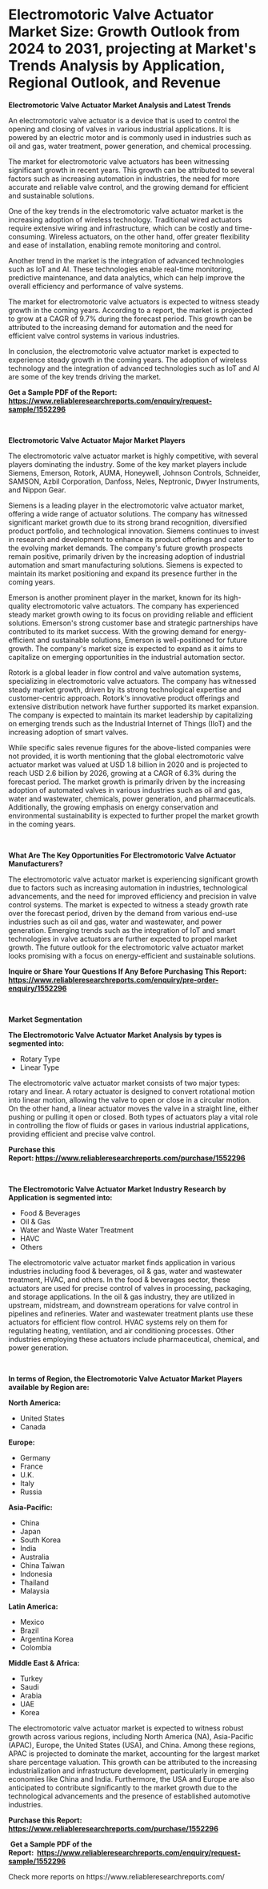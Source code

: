 <p><h1>Electromotoric Valve Actuator Market Size: Growth Outlook from 2024 to 2031, projecting at Market's Trends Analysis by Application, Regional Outlook, and Revenue</h1></p><p><strong>Electromotoric Valve Actuator Market Analysis and Latest Trends</strong></p>
<p><p>An electromotoric valve actuator is a device that is used to control the opening and closing of valves in various industrial applications. It is powered by an electric motor and is commonly used in industries such as oil and gas, water treatment, power generation, and chemical processing.</p><p>The market for electromotoric valve actuators has been witnessing significant growth in recent years. This growth can be attributed to several factors such as increasing automation in industries, the need for more accurate and reliable valve control, and the growing demand for efficient and sustainable solutions.</p><p>One of the key trends in the electromotoric valve actuator market is the increasing adoption of wireless technology. Traditional wired actuators require extensive wiring and infrastructure, which can be costly and time-consuming. Wireless actuators, on the other hand, offer greater flexibility and ease of installation, enabling remote monitoring and control.</p><p>Another trend in the market is the integration of advanced technologies such as IoT and AI. These technologies enable real-time monitoring, predictive maintenance, and data analytics, which can help improve the overall efficiency and performance of valve systems.</p><p>The market for electromotoric valve actuators is expected to witness steady growth in the coming years. According to a report, the market is projected to grow at a CAGR of 9.7% during the forecast period. This growth can be attributed to the increasing demand for automation and the need for efficient valve control systems in various industries.</p><p>In conclusion, the electromotoric valve actuator market is expected to experience steady growth in the coming years. The adoption of wireless technology and the integration of advanced technologies such as IoT and AI are some of the key trends driving the market.</p></p>
<p><strong>Get a Sample PDF of the Report:&nbsp; <a href="https://www.reliableresearchreports.com/enquiry/request-sample/1552296">https://www.reliableresearchreports.com/enquiry/request-sample/1552296</a></strong></p>
<p>&nbsp;</p>
<p><strong>Electromotoric Valve Actuator Major Market Players</strong></p>
<p><p>The electromotoric valve actuator market is highly competitive, with several players dominating the industry. Some of the key market players include Siemens, Emerson, Rotork, AUMA, Honeywell, Johnson Controls, Schneider, SAMSON, Azbil Corporation, Danfoss, Neles, Neptronic, Dwyer Instruments, and Nippon Gear.</p><p>Siemens is a leading player in the electromotoric valve actuator market, offering a wide range of actuator solutions. The company has witnessed significant market growth due to its strong brand recognition, diversified product portfolio, and technological innovation. Siemens continues to invest in research and development to enhance its product offerings and cater to the evolving market demands. The company's future growth prospects remain positive, primarily driven by the increasing adoption of industrial automation and smart manufacturing solutions. Siemens is expected to maintain its market positioning and expand its presence further in the coming years.</p><p>Emerson is another prominent player in the market, known for its high-quality electromotoric valve actuators. The company has experienced steady market growth owing to its focus on providing reliable and efficient solutions. Emerson's strong customer base and strategic partnerships have contributed to its market success. With the growing demand for energy-efficient and sustainable solutions, Emerson is well-positioned for future growth. The company's market size is expected to expand as it aims to capitalize on emerging opportunities in the industrial automation sector.</p><p>Rotork is a global leader in flow control and valve automation systems, specializing in electromotoric valve actuators. The company has witnessed steady market growth, driven by its strong technological expertise and customer-centric approach. Rotork's innovative product offerings and extensive distribution network have further supported its market expansion. The company is expected to maintain its market leadership by capitalizing on emerging trends such as the Industrial Internet of Things (IIoT) and the increasing adoption of smart valves.</p><p>While specific sales revenue figures for the above-listed companies were not provided, it is worth mentioning that the global electromotoric valve actuator market was valued at USD 1.8 billion in 2020 and is projected to reach USD 2.6 billion by 2026, growing at a CAGR of 6.3% during the forecast period. The market growth is primarily driven by the increasing adoption of automated valves in various industries such as oil and gas, water and wastewater, chemicals, power generation, and pharmaceuticals. Additionally, the growing emphasis on energy conservation and environmental sustainability is expected to further propel the market growth in the coming years.</p></p>
<p>&nbsp;</p>
<p><strong>What Are The Key Opportunities For Electromotoric Valve Actuator Manufacturers?</strong></p>
<p><p>The electromotoric valve actuator market is experiencing significant growth due to factors such as increasing automation in industries, technological advancements, and the need for improved efficiency and precision in valve control systems. The market is expected to witness a steady growth rate over the forecast period, driven by the demand from various end-use industries such as oil and gas, water and wastewater, and power generation. Emerging trends such as the integration of IoT and smart technologies in valve actuators are further expected to propel market growth. The future outlook for the electromotoric valve actuator market looks promising with a focus on energy-efficient and sustainable solutions.</p></p>
<p><strong>Inquire or Share Your Questions If Any Before Purchasing This Report: <a href="https://www.reliableresearchreports.com/enquiry/pre-order-enquiry/1552296">https://www.reliableresearchreports.com/enquiry/pre-order-enquiry/1552296</a></strong></p>
<p>&nbsp;</p>
<p><strong>Market Segmentation</strong></p>
<p><strong>The Electromotoric Valve Actuator Market Analysis by types is segmented into:</strong></p>
<p><ul><li>Rotary Type</li><li>Linear Type</li></ul></p>
<p><p>The electromotoric valve actuator market consists of two major types: rotary and linear. A rotary actuator is designed to convert rotational motion into linear motion, allowing the valve to open or close in a circular motion. On the other hand, a linear actuator moves the valve in a straight line, either pushing or pulling it open or closed. Both types of actuators play a vital role in controlling the flow of fluids or gases in various industrial applications, providing efficient and precise valve control.</p></p>
<p><strong>Purchase this Report:&nbsp;<a href="https://www.reliableresearchreports.com/purchase/1552296">https://www.reliableresearchreports.com/purchase/1552296</a></strong></p>
<p>&nbsp;</p>
<p><strong>The Electromotoric Valve Actuator Market Industry Research by Application is segmented into:</strong></p>
<p><ul><li>Food & Beverages</li><li>Oil & Gas</li><li>Water and Waste Water Treatment</li><li>HAVC</li><li>Others</li></ul></p>
<p><p>The electromotoric valve actuator market finds application in various industries including food & beverages, oil & gas, water and wastewater treatment, HVAC, and others. In the food & beverages sector, these actuators are used for precise control of valves in processing, packaging, and storage applications. In the oil & gas industry, they are utilized in upstream, midstream, and downstream operations for valve control in pipelines and refineries. Water and wastewater treatment plants use these actuators for efficient flow control. HVAC systems rely on them for regulating heating, ventilation, and air conditioning processes. Other industries employing these actuators include pharmaceutical, chemical, and power generation.</p></p>
<p>&nbsp;</p>
<p><strong>In terms of Region, the Electromotoric Valve Actuator Market Players available by Region are:</strong></p>
<p>
    <p> <strong> North America: </strong>
        <ul>
            <li>United States</li>
            <li>Canada</li>
        </ul>
        </p> 
    <p> <strong> Europe: </strong>
        <ul>
            <li>Germany</li>
            <li>France</li>
            <li>U.K.</li>
            <li>Italy</li>
            <li>Russia</li>
        </ul>
        </p> 
    <p> <strong> Asia-Pacific: </strong>
        <ul>
            <li>China</li>
            <li>Japan</li>
            <li>South Korea</li>
            <li>India</li>
            <li>Australia</li>
            <li>China Taiwan</li>
            <li>Indonesia</li>
            <li>Thailand</li>
            <li>Malaysia</li>
        </ul>
        </p> 
    <p> <strong> Latin America: </strong>
        <ul>
            <li>Mexico</li>
            <li>Brazil</li>
            <li>Argentina Korea</li>
            <li>Colombia</li>
        </ul>
        </p> 
    <p> <strong> Middle East & Africa: </strong>
        <ul>
            <li>Turkey</li>
            <li>Saudi</li>
            <li>Arabia</li>
            <li>UAE</li>
            <li>Korea</li>
        </ul>
    </p>
    </p>
<p><p>The electromotoric valve actuator market is expected to witness robust growth across various regions, including North America (NA), Asia-Pacific (APAC), Europe, the United States (USA), and China. Among these regions, APAC is projected to dominate the market, accounting for the largest market share percentage valuation. This growth can be attributed to the increasing industrialization and infrastructure development, particularly in emerging economies like China and India. Furthermore, the USA and Europe are also anticipated to contribute significantly to the market growth due to the technological advancements and the presence of established automotive industries.</p></p>
<p><strong>Purchase this Report: <a href="https://www.reliableresearchreports.com/purchase/1552296">https://www.reliableresearchreports.com/purchase/1552296</a></strong></p>
<p>&nbsp;<strong>Get a Sample PDF of the Report:&nbsp;&nbsp;<a href="https://www.reliableresearchreports.com/enquiry/request-sample/1552296">https://www.reliableresearchreports.com/enquiry/request-sample/1552296</a></strong></p>
<p><strong></strong></p>
<p>Check more reports on https://www.reliableresearchreports.com/</p>